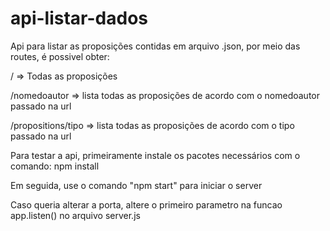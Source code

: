 # api-listar-dados

Api para listar as proposições contidas em arquivo .json, por meio das routes, é possivel obter:

/ => Todas as proposições

/nomedoautor => lista todas as proposições de acordo com o nomedoautor passado na url

/propositions/tipo => lista todas as proposições de acordo com o tipo passado na url

Para testar a api, primeiramente instale os pacotes necessários com o comando: npm install

Em seguida, use o comando "npm start" para iniciar o server

Caso queria alterar a porta, altere o primeiro parametro na funcao app.listen() no arquivo server.js
